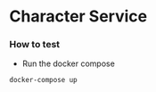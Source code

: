 # Character Service

### How to test

* Run the docker compose
```jshelllanguage
docker-compose up
```